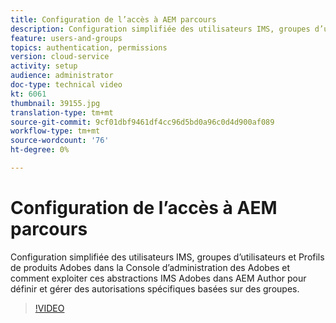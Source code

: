 ```yaml
---
title: Configuration de l’accès à AEM parcours
description: Configuration simplifiée des utilisateurs IMS, groupes d’utilisateurs et Profils de produits Adobes dans la Console d’administration des Adobes et comment exploiter ces abstractions IMS Adobes dans AEM Author pour définir et gérer des autorisations spécifiques basées sur des groupes.
feature: users-and-groups
topics: authentication, permissions
version: cloud-service
activity: setup
audience: administrator
doc-type: technical video
kt: 6061
thumbnail: 39155.jpg
translation-type: tm+mt
source-git-commit: 9cf01dbf9461df4cc96d5bd0a96c0d4d900af089
workflow-type: tm+mt
source-wordcount: '76'
ht-degree: 0%

---
```



# Configuration de l’accès à AEM parcours

Configuration simplifiée des utilisateurs IMS, groupes d’utilisateurs et Profils de produits Adobes dans la Console d’administration des Adobes et comment exploiter ces abstractions IMS Adobes dans AEM Author pour définir et gérer des autorisations spécifiques basées sur des groupes.

>[!VIDEO](https://video.tv.adobe.com/v/39155/?quality=12&learn=on)
